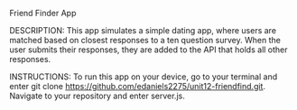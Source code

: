 Friend Finder App

DESCRIPTION:
This app simulates a simple dating app, where users are matched based on closest responses to a ten question survey. 
When the user submits their responses, they are added to the API that holds all other responses. 

INSTRUCTIONS:
To run this app on your device, go to your terminal and enter git clone https://github.com/edaniels2275/unit12-friendfind.git. 
Navigate to your repository and enter server.js. 
